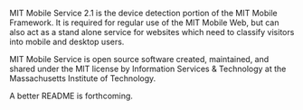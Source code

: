 MIT Mobile Service 2.1 is the device detection portion of the MIT Mobile Framework. It is required for regular use of the MIT Mobile Web, but can also act as a stand alone service for websites which need to classify visitors into mobile and desktop users.

MIT Mobile Service is open source software created, maintained, and shared under the MIT license by Information Services & Technology at the Massachusetts Institute of Technology.

A better README is forthcoming.